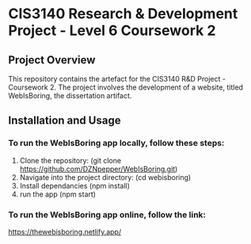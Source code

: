 # CIS3140 Research & Development Project - Level 6 Coursework 2

## Project Overview

This repository contains the artefact for the CIS3140 R&D Project - Coursework 2. The project involves the development of a  website, titled WebIsBoring, the dissertation artifact.

## Installation and Usage

### To run the WebIsBoring app locally, follow these steps:

1. Clone the repository:  (git clone https://github.com/DZNpepper/WebIsBoring.git)
2. Navigate into the project directory: (cd webisboring)
3. Install dependancies (npm install)
4. run the app (npm start) 

### To run the WebIsBoring app online, follow the link:

https://thewebisboring.netlify.app/
